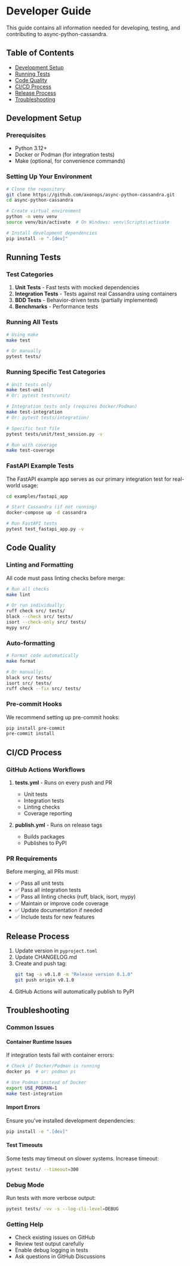 # Developer Guide

This guide contains all information needed for developing, testing, and contributing to async-python-cassandra.

## Table of Contents

- [Development Setup](#development-setup)
- [Running Tests](#running-tests)
- [Code Quality](#code-quality)
- [CI/CD Process](#cicd-process)
- [Release Process](#release-process)
- [Troubleshooting](#troubleshooting)

## Development Setup

### Prerequisites

- Python 3.12+
- Docker or Podman (for integration tests)
- Make (optional, for convenience commands)

### Setting Up Your Environment

```bash
# Clone the repository
git clone https://github.com/axonops/async-python-cassandra.git
cd async-python-cassandra

# Create virtual environment
python -m venv venv
source venv/bin/activate  # On Windows: venv\Scripts\activate

# Install development dependencies
pip install -e ".[dev]"
```

## Running Tests

### Test Categories

1. **Unit Tests** - Fast tests with mocked dependencies
2. **Integration Tests** - Tests against real Cassandra using containers
3. **BDD Tests** - Behavior-driven tests (partially implemented)
4. **Benchmarks** - Performance tests

### Running All Tests

```bash
# Using make
make test

# Or manually
pytest tests/
```

### Running Specific Test Categories

```bash
# Unit tests only
make test-unit
# Or: pytest tests/unit/

# Integration tests only (requires Docker/Podman)
make test-integration
# Or: pytest tests/integration/

# Specific test file
pytest tests/unit/test_session.py -v

# Run with coverage
make test-coverage
```

### FastAPI Example Tests

The FastAPI example app serves as our primary integration test for real-world usage:

```bash
cd examples/fastapi_app

# Start Cassandra (if not running)
docker-compose up -d cassandra

# Run FastAPI tests
pytest test_fastapi_app.py -v
```

## Code Quality

### Linting and Formatting

All code must pass linting checks before merge:

```bash
# Run all checks
make lint

# Or run individually:
ruff check src/ tests/
black --check src/ tests/
isort --check-only src/ tests/
mypy src/
```

### Auto-formatting

```bash
# Format code automatically
make format

# Or manually:
black src/ tests/
isort src/ tests/
ruff check --fix src/ tests/
```

### Pre-commit Hooks

We recommend setting up pre-commit hooks:

```bash
pip install pre-commit
pre-commit install
```

## CI/CD Process

### GitHub Actions Workflows

1. **tests.yml** - Runs on every push and PR
   - Unit tests
   - Integration tests
   - Linting checks
   - Coverage reporting

2. **publish.yml** - Runs on release tags
   - Builds packages
   - Publishes to PyPI

### PR Requirements

Before merging, all PRs must:
- ✅ Pass all unit tests
- ✅ Pass all integration tests
- ✅ Pass all linting checks (ruff, black, isort, mypy)
- ✅ Maintain or improve code coverage
- ✅ Update documentation if needed
- ✅ Include tests for new features

## Release Process

1. Update version in `pyproject.toml`
2. Update CHANGELOG.md
3. Create and push tag:
   ```bash
   git tag -a v0.1.0 -m "Release version 0.1.0"
   git push origin v0.1.0
   ```
4. GitHub Actions will automatically publish to PyPI

## Troubleshooting

### Common Issues

#### Container Runtime Issues
If integration tests fail with container errors:
```bash
# Check if Docker/Podman is running
docker ps  # or: podman ps

# Use Podman instead of Docker
export USE_PODMAN=1
make test-integration
```

#### Import Errors
Ensure you've installed development dependencies:
```bash
pip install -e ".[dev]"
```

#### Test Timeouts
Some tests may timeout on slower systems. Increase timeout:
```bash
pytest tests/ --timeout=300
```

### Debug Mode

Run tests with more verbose output:
```bash
pytest tests/ -vv -s --log-cli-level=DEBUG
```

### Getting Help

- Check existing issues on GitHub
- Review test output carefully
- Enable debug logging in tests
- Ask questions in GitHub Discussions